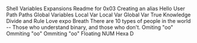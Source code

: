 Shell Variables Expansions
Readme for 0x03
Creating an alias
Hello User
Path
Paths
Global Variables
Local Var
Local Var
Global Var
True Knowledge
Divide and Rule
Love expo Breath
There are 10 types of people in the world -- Those who understand binary, and those who don't.
Omiting "oo"
Ommiting "oo"
Ommiting "oo"
Floating NUM
Hexa D
